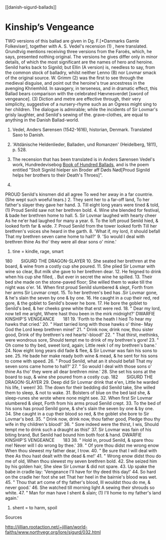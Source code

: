 [[danish-sigurd-ballads]]
# Kinship’s Vengeance

TWO versions of this ballad are given in Dg. F.[*Danmarks Gamle Folkeviser], together with A. S. Vedel's recension (1) , here translated. Grundtvig mentions receiving three versions from the Faroës, which, he says, presented nothing original. The versions he gives differ only in minor details, of which the most significant are the names of hero and heroine. Senild harks back to Signild; but Ellin (A version) is, needless to say, from the common stock of balladry, whilst neither Lenno (B) nor Lovmar smack of the original source. W. Grimm (2) was the first to see through the medieval disguise, and point out the heroine's true ancestress in the avenging Khriemhild.
	In savagery, in terseness, and in dramatic effect, this Ballad bears comparison with the celebrated Hævnesverdet [sword of vengeance]. (3) Diction and metre are effective through, their very simplicity, suggestive of a nursery-rhyme such as an Ogress might sing to her children. The dialogue is admirable; while the incidents of Sir Lovmar's grisly laughter, and Senild's sewing of the. grave-clothes, are equal to anything in the Danish Ballad-world.

1. Vedel, Anders S&oslash;rensen (1542-1616), historian, Denmark. Translated Saxo to Danish.
2. 'Altdänische Heldenlieder, Balladen, und Romanzen' (Heidelberg, 1811), p. 528. 
3. The recension that has been translated is in Anders Sørensen Vedel's work, Hundredevisebog [Book of Hundred Ballads](1591), and is the poem entitled "Stolt Signild hielper sin Broder aff Døds Nød[Proud Signild helps her brothers to their Death's Throes]". 


1. 
PROUD Senild's kinsmen did all agree
To wed her away in a far countrie.
(She wept such woeful tears.)
2. 
They sent her to a far-off land, 
To her father's slayer they gave her hand.
3. 
Till eight long years were tined & told, (1) 
Proud Senild saw not her brethren bold.
4. 
Wine she blended for festival, 
& bade her brethren home to hall.
5. 
Sir Lovmar laughed with hearty cheer
As he ne'er had laughed for many a year.
6. 
To the loft proud Senild hied, 
& looked forth far & wide.
7. 
Proud Senild from the tower looked forth 
Till her brethren's voices she heard in the garth.
8. 
'What if, my lord, it should befall 
That my brethren seven came home to hall?'
9. 
'So would I deal with brethren thine 
As tho' they were all dear sons o' mine.'

1. tine = kindle, rage, smart

180       SIGURD THE DRAGON-SLAYER
10. 
She seated her brethren at the board, 
& wine from a costly cup she poured. 
11. 
She plied Sir Lovmar with wine so clear, 
But milk she gave to her brethren dear.
12. 
He feigned to drink when his cup she filled, .
But ever in secret the wine he spilled.
13. 
Their bed she made on the stone-paved floor;
She willed them to wake till the night was o'er.
14. 
When first proud Senild slumbered & slept,
Forth from her arms Sir Lovmar crept.
15. 
To her brethren's bed has .Sir Lovmar gone,
& he's slain the seven by one & by one.
16. 
He caught in a cup their red, red gore, 
& the goblet to Senild's bower he bore.
17. 
He bore the goblet to Senild's bed, 
& her cheeks grew white that erst were red.
18. 
" Dear my lord, now tell me aright, 
Where hast thou been in the mirk midnight?'
DWARFIE KINSHIP'S VENGEANCE       181
19. 
'Forth to the heath I hied
To hear my hawks that cried.'
20. 
" Hast tarried long with those hawks o' thine-
May God the Lord keep brethren mine!'
21. 
" Drink now, drink now, thou sister good,
Drink of thy brethren's red hearts'-blood!'
22. 
" That thirst, methinks, were wondrous sore,
Should tempt me to drink of my brethren's gore!
23. 
" Oh come to thy bed, sweet lord, again; 
Little reek I of my brethren's bane.'
24. 
Now eight long years did fade & flee, 
& Sir Lovmar was fain his sons to see.
25. 
He bade her make ready both wine & mead,
& he sent for his sons to come with speed.
26. 
" Proud Senild, what an it should befall
That my seven sons came home to hall?'
27. 
" So would I deal with those sons o' thine 
As tho' they were all dear brethren mine.'
28. 
She set his sons at the board to sup, 
& wine she poured from a costly cup.
182       SIGURD THE DRAGON-SLAYER
29. 
Deep did Sir Lovmar drink that e'en, 
Little he warded his life, I ween!
30. 
The down for their bedding did Senild take,
She willed them to sleep, & not to wake.
31. 
Bolsters of blue on the bed laid she,
& sleep-runes she wrote where none might see.
32. 
When first Sir Lovmar slumbered & slept, 
Forth from his arms proud Senild crept.
33. 
To the bed of his sons has proud Senild gone,
& she's slain the seven by one & by one.
34. 
She caught in a cup their blood so red, 
& the goblet she bore to Sir Lovmar's bed.
35. 
" Drink now, drink now, thou father good, 
Pledge thou thy wife in thy children's blood!'
36. 
" Sore indeed were the thirst, I wis, 
Should tempt me to drink such a draught as this!'
37. 
Sir Lovmar was fain of his biting brand, 
But Senild had bound him both foot & hand.
DWARFIE KINSHIP'S VENGEANCE       183
38. 
" Hold in, proud Senild, & spare thou me! 
Never will I do wrong by thee.'
39. 
" Of yore thou didst me wrong enow 
When thou slewest my father dear, I trow.
40. 
" Be sure that I will deal with thee 
As thou hast dealt with the dead & me!'
41. 
" Wrong enow didst thou do me of old,
When thou slewest my seven brethren bold.
42. 
She seized him by his golden hair, 
She slew Sir Lovmar & did not spare.
43. 
Up spake the babe in cradle lay: 
'Vengeance I'll have for thy deed this day!'
44. 
So hard on the cradle her foot she set 
That her heel in the bairnie's blood was wet.
45. 
" Thou that art come of thy father's blood, 
Ill wouldst thou do me, & never good.'
46. 
She watched till morning light 
A sewing their shrouds so white.
47. 
" Man for man have I shent & slain; (1)
I'll home to my father's land again.'

1. shent = to harm, spoil 





Sources

http://jillian.rootaction.net/~jillian/world-faiths/www.northvegr.org/lore/sigurd/032.html